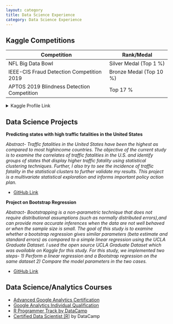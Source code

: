 ```yaml
---
layout: category
title: Data Science Experience
category: Data Science Experience
---
```


## Kaggle Competitions

Competition         | Rank/Medal
--------------------| -------------
 NFL Big Data Bowl  | Silver Medal (Top 1 %)
IEEE-CIS Fraud Detection Competition 2019| Bronze Medal (Top 10 %)
APTOS 2019 Blindness Detection Competition| Top 17 %

<details>
           <summary>Kaggle Profile Link</summary>
           <a href="https://www.kaggle.com/rayna3">My Kaggle</a> 
         </details>

## Data Science Projects

**Predicting states with high traffic fatalities in the United States**

*Abstract- Traffic fatalities in the United States have been the highest as compared to most highincome countries. The objective of the current study is to examine the correlates of traffic fatalities in the U.S. and identify groups of states that display higher traffic fatality using statistical clustering techniques. Further, I also try to see the incidence of traffic fatality in the statistical clusters to further validate my results. This project is a multivariate statistical exploration and informs important policy action plan.* 

* [GitHub Link](https://github.com/Ray-305/Predicting-Accident-Prone-States-in-the-United-States)

**Project on Bootstrap Regression**

*Abstract- Bootstrapping is a non-parametric technique that does not require distributional assumptions (such as normally distributed errors),and can provide more accurate inferences when the data are not well behaved or when the sample size is small. The goal of this study is to examine whether a bootstrap regression gives similar parameters (beta estimate and standard errors) as compared to a simple linear regression using the UCLA Graduate Dataset. I used the open source UCLA Graduate Dataset which was available on Kaggle for this study. For this study, we implemented two steps- 1) Perform a linear regression and a Bootstrap regression on the same dataset 2) Compare the model parameters in the two cases.*

* [GitHub Link](https://github.com/Ray-305/Project-on-Bootstrap-Regression)


## Data Science/Analytics Courses 

* [Advanced Google Analytics Certification](https://drive.google.com/file/d/11LvMQzYV2mTj5P2ZDMYm05nAnavBMRUm/view?usp=sharing)
* [Google Analytics Individual Qualification](https://drive.google.com/open?id=1o-Tv2i686II_wA6VELlmZk11QwGZPLMq)
* [R Programmer Track by DataCamp](https://drive.google.com/open?id=1YzTJMoD0XB3JHegVFXS7a0FUqHmr3PS9)
* [Certified Data Scientist [R]](https://drive.google.com/open?id=1sQGuapRJKtYjVCfyVQIXpMTWkGJ6JiVy) by DataCamp

